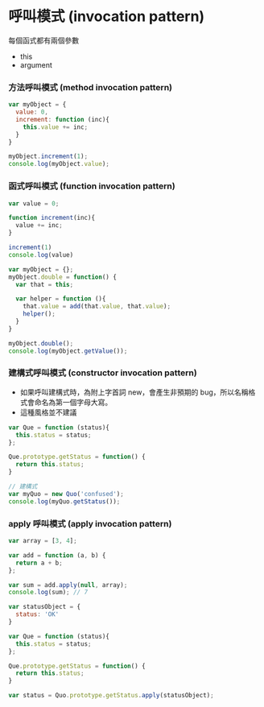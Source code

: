 # 呼叫模式 (invocation pattern)

每個函式都有兩個參數
- this
- argument

### 方法呼叫模式 (method invocation pattern)

```js
var myObject = {
  value: 0,
  increment: function (inc){
    this.value += inc;
  }
}

myObject.increment(1);
console.log(myObject.value);
```

### 函式呼叫模式 (function invocation pattern)

```js
var value = 0;

function increment(inc){
  value += inc;
}

increment(1)
console.log(value)
```

```js
var myObject = {};
myObject.double = function() {
  var that = this;

  var helper = function (){
    that.value = add(that.value, that.value);
    helper();
  }
}

myObject.double();
console.log(myObject.getValue());
```

### 建構式呼叫模式 (constructor invocation pattern)

* 如果呼叫建構式時，為附上字首詞 new，會產生非預期的 bug，所以名稱格式會命名為第一個字母大寫。
* 這種風格並不建議

```js
var Que = function (status){
  this.status = status;
};

Que.prototype.getStatus = function() {
  return this.status;
}

// 建構式
var myQuo = new Quo('confused');
console.log(myQuo.getStatus());
```

### apply 呼叫模式 (apply invocation pattern)

```js
var array = [3, 4];

var add = function (a, b) {
  return a + b;
};

var sum = add.apply(null, array);
console.log(sum); // 7

```

```js
var statusObject = {
  status: 'OK'
}

var Que = function (status){
  this.status = status;
};

Que.prototype.getStatus = function() {
  return this.status;
}

var status = Quo.prototype.getStatus.apply(statusObject);
```
